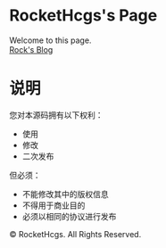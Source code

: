 ﻿# RocketHcgs's Page
Welcome to this page.  
[Rock's Blog](https://rockethcgs.me/)  
  
# 说明
您对本源码拥有以下权利：  
- 使用  
- 修改  
- 二次发布  
  
但必须：
- 不能修改其中的版权信息  
- 不得用于商业目的  
- 必须以相同的协议进行发布  
  
© RocketHcgs. All Rights Reserved.

